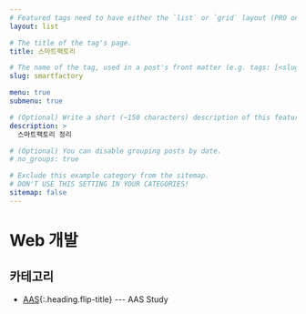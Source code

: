 ```yaml
---
# Featured tags need to have either the `list` or `grid` layout (PRO only).
layout: list

# The title of the tag's page.
title: 스마트팩토리

# The name of the tag, used in a post's front matter (e.g. tags: [<slug>]).
slug: smartfactory

menu: true
submenu: true

# (Optional) Write a short (~150 characters) description of this featured tag.
description: >
  스마트팩토리 정리

# (Optional) You can disable grouping posts by date.
# no_groups: true

# Exclude this example category from the sitemap.
# DON'T USE THIS SETTING IN YOUR CATEGORIES!
sitemap: false
---
```




# Web 개발

## 카테고리

* [AAS]{:.heading.flip-title} --- AAS Study

[AAS]: /aas/